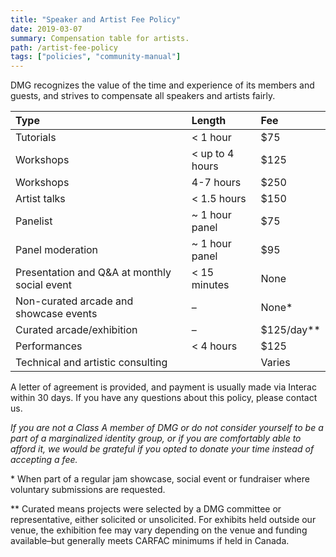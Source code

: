 ```yaml
---
title: "Speaker and Artist Fee Policy"
date: 2019-03-07
summary: Compensation table for artists.
path: /artist-fee-policy
tags: ["policies", "community-manual"]
---
```


DMG recognizes the value of the time and experience of its members and guests, and strives to compensate all speakers and artists fairly.

| Type                                         | Length             | Fee           |
| :------------------------------------------- | :----------------- | :------------ |
| Tutorials                                    | &lt; 1 hour        | $75          |
| Workshops                                    | &lt; up to 4 hours | $125         |
| Workshops                                    | 4-7 hours          | $250         |
| Artist talks                                 | &lt; 1.5 hours     | $150         |
| Panelist                                     | ~ 1 hour panel     | $75          |
| Panel moderation                             | ~ 1 hour panel     | $95          |
| Presentation and Q&A at monthly social event | &lt; 15 minutes    | None          |
| Non-curated arcade and showcase events       | –                  | None*        |
| Curated arcade/exhibition                    | –                  | $125/day** |
| Performances                                 | &lt; 4 hours       | $125         |
| Technical and artistic consulting            |                    | Varies        |

A letter of agreement is provided, and payment is usually made via Interac within 30 days. If you have any questions about this policy, please contact us.

_If you are not a Class A member of DMG or do not consider yourself to be a part of a marginalized identity group, or if you are comfortably able to afford it, we would be grateful if you opted to donate your time instead of accepting a fee._

\* When part of a regular jam showcase, social event or fundraiser where voluntary submissions are requested.

\*\* Curated means projects were selected by a DMG committee or representative, either solicited or unsolicited. For exhibits held outside our venue, the exhibition fee may vary depending on the venue and funding available–but generally meets CARFAC minimums if held in Canada.
